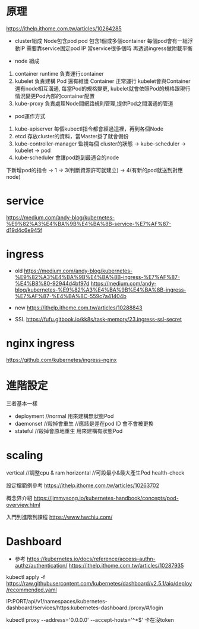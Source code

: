 # 原理
https://ithelp.ithome.com.tw/articles/10264285

* cluster組成
Node包含pod
pod 包含1個或多個container
每個pod會有一組浮動IP
需要靠service固定pod IP
當service很多個時 再透過ingress做附載平衡

* node 組成
1. container runtime
負責運行container
2. kubelet
負責建構 Pod 還有維護 Container 正常運行
kubelet會與Container還有node相互溝通,
每當Pod的規格變更, kubelet就會依照Pod的規格跟現行情況變更Pod內部的container配置
3. kube-proxy
負責處理Node間網路規則管理,提供Pod之間溝通的管道

* pod運作方式
1. kube-apiserver
每個kubectl指令都會經過這裡，再到各個Node
2. etcd
存放cluster的資料，當Master掛了就會備份
3. kube-controller-manager
監視每個 cluster的狀態
-> kube-scheduler -> kubelet -> pod
4. kube-scheduler
會讓pod跑到最適合的node

下新增pod的指令 -> 1 -> 3(判斷資源許可就建立) -> 4(有新的pod就送到對應node)

# service
https://medium.com/andy-blog/kubernetes-%E9%82%A3%E4%BA%9B%E4%BA%8B-service-%E7%AF%87-d19d4c6e945f

# ingress
* old
https://medium.com/andy-blog/kubernetes-%E9%82%A3%E4%BA%9B%E4%BA%8B-ingress-%E7%AF%87-%E4%B8%80-92944d4bf97d
https://medium.com/andy-blog/kubernetes-%E9%82%A3%E4%BA%9B%E4%BA%8B-ingress-%E7%AF%87-%E4%BA%8C-559c7a41404b

* new
https://ithelp.ithome.com.tw/articles/10288843
* SSL
https://fufu.gitbook.io/kk8s/task-memory/23.ingress-ssl-secret

# nginx ingress
https://github.com/kubernetes/ingress-nginx

# 進階設定
三者基本一樣 
* deployment    //normal 用來建構無狀態Pod
* daemonset     //殺掉會重生  //應該是差在pod ID 會不會被更換
* stateful      //殺掉會原地重生 用來建構有狀態Pod

# scaling 
vertical        //調整cpu & ram
horizontal      //可設最小&最大產生Pod
health-check    


設定檔範例參考
https://ithelp.ithome.com.tw/articles/10263702

概念界介紹
https://jimmysong.io/kubernetes-handbook/concepts/pod-overview.html

入門到進階到課程
https://www.hwchiu.com/


# Dashboard
* 參考
https://kubernetes.io/docs/reference/access-authn-authz/authentication/
https://ithelp.ithome.com.tw/articles/10287935

kubectl apply -f https://raw.githubusercontent.com/kubernetes/dashboard/v2.5.1/aio/deploy/recommended.yaml

IP:PORT/api/v1/namespaces/kubernetes-dashboard/services/https:kubernetes-dashboard:/proxy/#/login

kubectl proxy --address='0.0.0.0' --accept-hosts='^*$'
卡在沒token